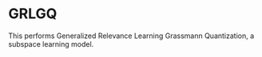 # GRLGQ
This performs Generalized Relevance Learning Grassmann Quantization, a subspace learning model.
